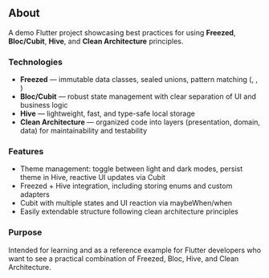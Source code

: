 
## About
A demo Flutter project showcasing best practices for using **Freezed**, **Bloc/Cubit**, **Hive**, and **Clean Architecture** principles.

### Technologies
- **Freezed** — immutable data classes, sealed unions, pattern matching (, , )
- **Bloc/Cubit** — robust state management with clear separation of UI and business logic
- **Hive** — lightweight, fast, and type-safe local storage
- **Clean Architecture** — organized code into layers (presentation, domain, data) for maintainability and testability

### Features
- Theme management: toggle between light and dark modes, persist theme in Hive, reactive UI updates via Cubit
- Freezed + Hive integration, including storing enums and custom adapters
- Cubit with multiple states and UI reaction via maybeWhen/when
- Easily extendable structure following clean architecture principles

### Purpose
Intended for learning and as a reference example for Flutter developers who want to see a practical combination of Freezed, Bloc, Hive, and Clean Architecture.
